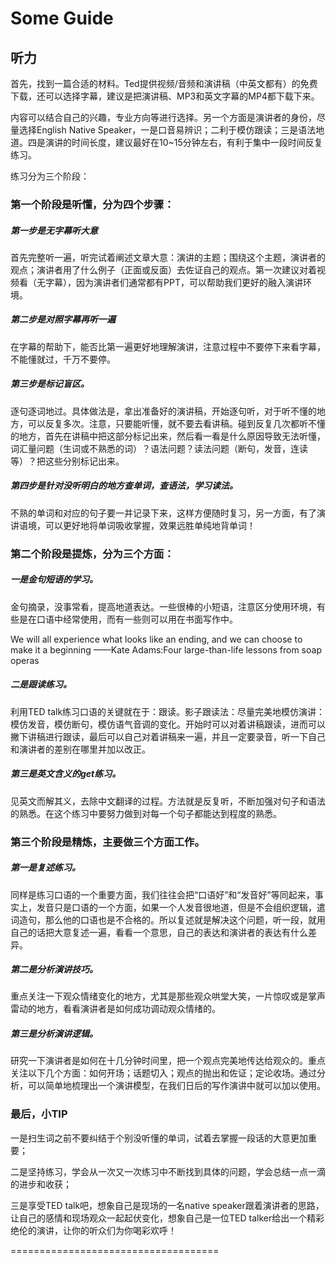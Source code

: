 # Some Guide

## 听力
首先，找到一篇合适的材料。Ted提供视频/音频和演讲稿（中英文都有）的免费下载，还可以选择字幕，建议是把演讲稿、MP3和英文字幕的MP4都下载下来。

内容可以结合自己的兴趣，专业方向等进行选择。另一个方面是演讲者的身份，尽量选择English Native Speaker，一是口音易辨识；二利于模仿跟读；三是语法地道。四是演讲的时间长度，建议最好在10~15分钟左右，有利于集中一段时间反复练习。

练习分为三个阶段：

### 第一个阶段是听懂，分为四个步骤：
##### 第一步是无字幕听大意
   首先完整听一遍，听完试着阐述文章大意：演讲的主题；围绕这个主题，演讲者的观点；演讲者用了什么例子（正面或反面）去佐证自己的观点。第一次建议对着视频看（无字幕），因为演讲者们通常都有PPT，可以帮助我们更好的融入演讲环境。

##### 第二步是对照字幕再听一遍
   在字幕的帮助下，能否比第一遍更好地理解演讲，注意过程中不要停下来看字幕，不能懂就过，千万不要停。

##### 第三步是标记盲区。
   逐句逐词地过。具体做法是，拿出准备好的演讲稿，开始逐句听，对于听不懂的地方，可以反复多次。注意，只要能听懂，就不要去看讲稿。碰到反复几次都听不懂的地方，首先在讲稿中把这部分标记出来，然后看一看是什么原因导致无法听懂，词汇量问题（生词或不熟悉的词）？语法问题？读法问题（断句，发音，连读等）？把这些分别标记出来。

##### 第四步是针对没听明白的地方查单词，查语法，学习读法。
   不熟的单词和对应的句子要一并记录下来，这样方便随时复习，另一方面，有了演讲语境，可以更好地将单词吸收掌握，效果远胜单纯地背单词！

### 第二个阶段是提炼，分为三个方面：
##### 一是金句短语的学习。
   金句摘录，没事常看，提高地道表达。一些很棒的小短语，注意区分使用环境，有些是在口语中经常使用，而有一些则可以用在书面写作中。

We will all experience what looks like an ending, and we can choose to make it a beginning
——Kate Adams:Four large-than-life lessons from soap operas

##### 二是跟读练习。
   利用TED talk练习口语的关键就在于：跟读。影子跟读法：尽量完美地模仿演讲：模仿发音，模仿断句，模仿语气音调的变化。开始时可以对着讲稿跟读，进而可以撇下讲稿进行跟读，最后可以自己对着讲稿来一遍，并且一定要录音，听一下自己和演讲者的差别在哪里并加以改正。

##### 第三是英文含义的get练习。
   见英文而解其义，去除中文翻译的过程。方法就是反复听，不断加强对句子和语法的熟悉。在这个练习中要努力做到对每一个句子都能达到程度的熟悉。

### 第三个阶段是精炼，主要做三个方面工作。
##### 第一是复述练习。
   同样是练习口语的一个重要方面，我们往往会把“口语好”和“发音好”等同起来，事实上，发音只是口语的一个方面，如果一个人发音很地道，但是不会组织逻辑，遣词造句，那么他的口语也是不合格的。所以复述就是解决这个问题，听一段，就用自己的话把大意复述一遍，看看一个意思，自己的表达和演讲者的表达有什么差异。

##### 第二是分析演讲技巧。
   重点关注一下观众情绪变化的地方，尤其是那些观众哄堂大笑，一片惊叹或是掌声雷动的地方，看看演讲者是如何成功调动观众情绪的。

##### 第三是分析演讲逻辑。
   研究一下演讲者是如何在十几分钟时间里，把一个观点完美地传达给观众的。重点关注以下几个方面：如何开场；话题切入；观点的抛出和佐证；定论收场。通过分析，可以简单地梳理出一个演讲模型，在我们日后的写作演讲中就可以加以使用。


### 最后，小TIP

一是扫生词之前不要纠结于个别没听懂的单词，试着去掌握一段话的大意更加重要；

二是坚持练习，学会从一次又一次练习中不断找到具体的问题，学会总结一点一滴的进步和收获；

三是享受TED talk吧，想象自己是现场的一名native speaker跟着演讲者的思路，让自己的感情和现场观众一起起伏变化，想象自己是一位TED talker给出一个精彩绝伦的演讲，让你的听众们为你喝彩欢呼！


====================================


